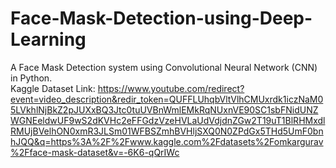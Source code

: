 # Face-Mask-Detection-using-Deep-Learning
 A Face Mask Detection system using Convolutional Neural Network (CNN) in Python.<br>
 Kaggle Dataset Link: https://www.youtube.com/redirect?event=video_description&redir_token=QUFFLUhqbVltVlhCMUxrdk1iczNaM05LVkhlNjBkZ2pJUXxBQ3Jtc0tuUVBnWmlEMkRqNUxnVE90SC1sbFNidUNZWGNEeldwUF9wS2dKVHc2eFFGdzVzeHVLaUdVdjdnZGw2T19uT1BlRHMxdlRMUjBVelhON0xmR3JLSm01WFBSZmhBVHljSXQ0N0ZPdGx5THd5UmF0bnhJQQ&q=https%3A%2F%2Fwww.kaggle.com%2Fdatasets%2Fomkargurav%2Fface-mask-dataset&v=-6K6-qQrIWc
 

